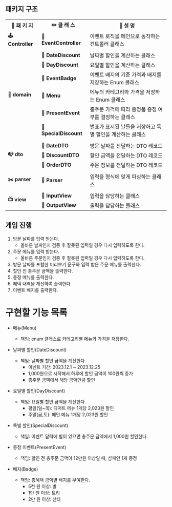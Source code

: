 ## 패키지 구조

<div>
<table>
    <tr>
        <th style="text-align: center;">📂 패 키 지</th>
        <th style="text-align: center;">✏️ 클 래 스</th>
        <th style="text-align: center;">📝 설 명</th>
    </tr>
    <tr>
        <td><b>🕹 Controller️</b></td>
        <td><b>📓 EventController</b></td>
        <td>이벤트 로직을 메인으로 동작하는 컨트롤러 클래스</td>
    </tr>
    <tr><td colspan="3"></td></tr>
    <tr>
        <td rowspan="6"><b>🙍‍ domain</b></td>
        <td><b>📗 DateDiscount</b></td>
        <td>날짜별 할인을 계산하는 클래스</td>
    </tr>
    <tr>
        <td><b>📗 DayDiscount</b></td>
        <td>요일별 할인을 계산하는 클래스</td>
    </tr>    
    <tr>
        <td><b>📙 EventBadge</b></td>
        <td>이벤트 배지의 기준 가격과 배지를 저장하는 Enum 클래스</td>
    </tr>
    <tr>
        <td><b>📙 Menu</b></td>
        <td>메뉴의 카테고리와 가격을 저장하는 Enum 클래스</td>
    </tr>
    <tr>
        <td><b>📗 PresentEvent</b></td>
        <td>총주문 가격에 따라 증정품 증정 여부를 결정하는 클래스</td>
    </tr>
    <tr>
        <td><b>📗 SpecialDiscount</b></td>
        <td>별표가 표시된 날들을 저장하고 특별 할인을 계산하는 클래스</td>
    </tr>
    <tr><td colspan="3"></td></tr>
    <tr>
        <td rowspan="3"><b>📭‍ dto</b></td>
        <td><b>📔 DateDTO</b></td>
        <td>방문 날짜를 전달하는 DTO 레코드</td>
    </tr>
    <tr>
        <td><b>📔 DiscountDTO</b></td>
        <td>할인 금액을 전달하는 DTO 레코드</td>
    </tr>
    <tr>
        <td><b>📔 OrderDTO</b></td>
        <td>주문 정보를 전달하는 DTO 레코드</td>
    </tr>
    <tr><td colspan="3"></td></tr>
    <tr>
        <td rowspan="1"><b>✂️‍ parser</b></td>
        <td><b>📗 Parser</b></td>
        <td>입력을 형식에 맞게 파싱하는 클래스</td>
    </tr>
    <tr><td colspan="3"></td></tr>
    <tr>
        <td rowspan="2"><b>📺️ view</b></td>
        <td><b>📗 InputView</b></td>
        <td>입력을 담당하는 클래스</td>
    </tr>
    <tr>
        <td><b>📗 OutputView</b></td>
        <td>출력을 담당하는 클래스</td>
    </tr>
</table>
</div>

## 게임 진행

1. 방문 날짜를 입력 받는다.
    - 올바른 날짜인지 검증 후 잘못된 입력일 경우 다시 입력하도록 한다.
2. 주문 메뉴를 입력 받는다.
    - 올바른 주문인지 검증 후 잘못된 입력일 경우 다시 입력하도록 한다.
3. 방문 날짜를 포함한 미리보기 문구와 입력 받은 주문 메뉴를 출력한다.
5. 할인 전 총주문 금액을 출력한다.
6. 증정 메뉴를 출력한다.
7. 혜택 내역을 계산하여 출력한다.
8. 이벤트 배지를 출력한다.



# 구현할 기능 목록

- 메뉴(Menu)
    + 책임: enum 클래스로 카테고리별 메뉴와 가격을 저장한다.

- 날짜별 할인(DateDiscount)
    + 책임: 날짜별 할인 금액을 계산한다.
      + 이벤트 기간: 2023.12.1 ~ 2023.12.25
      + 1,000원으로 시작해서 하루에 할인 금액이 100원씩 증가
      + 총주문 금액에서 해당 금액만큼 할인

- 요일별 할인(DayDiscount)
    + 책임: 요일별 할인 금액을 계산한다.
      + 평일(일~목): 디저트 메뉴 1개당 2,023원 할인
      + 주말(금,토): 메인 메뉴 1개당 2,023원 할인

- 특별 할인(SpecialDiscount)
    + 책임: 이벤트 달력에 별이 있으면 총주문 금액에서 1,000원 할인한다.

- 증정 이벤트(PresentEvent)
    + 책임: 할인 전 총주문 금액이 12만원 이상일 때, 샴페인 1개 증정

- 배지(Badge)
    + 책임: 총혜택 금액별 배지를 부여한다.
      + 5천 원 이상: 별
      + 1만 원 이상: 트리
      + 2만 원 이상: 산타
